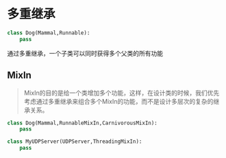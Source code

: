 # 多重继承

```python
class Dog(Mammal,Runnable):
    pass
```

通过多重继承，一个子类可以同时获得多个父类的所有功能



## MixIn

> MixIn的目的是给一个类增加多个功能，这样，在设计类的时候，我们优先考虑通过多重继承来组合多个MixIn的功能，而不是设计多层次的复杂的继承关系。

```python
class Dog(Mammal,RunnableMixIn,CarnivorousMixIn):
    pass

class MyUDPServer(UDPServer,ThreadingMixIn):
    pass
```



































